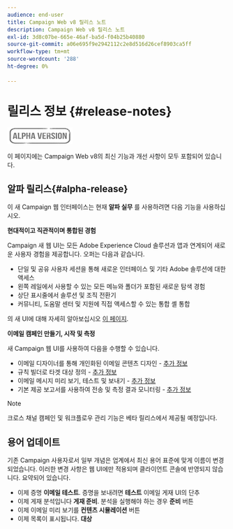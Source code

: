 ```yaml
---
audience: end-user
title: Campaign Web v8 릴리스 노트
description: Campaign Web v8 릴리스 노트
exl-id: 3d8c07be-665e-46af-ba5d-f04b25b40880
source-git-commit: a06e695f9e2942112c2e8d516d26cef8903ca5ff
workflow-type: tm+mt
source-wordcount: '288'
ht-degree: 0%

---
```


# 릴리스 정보 {#release-notes}

![](../assets/do-not-localize/badge.png)

이 페이지에는 Campaign Web v8의 최신 기능과 개선 사항이 모두 포함되어 있습니다.

## 알파 릴리스{#alpha-release}

이 새 Campaign 웹 인터페이스는 현재 **알파 실무** 를 사용하려면 다음 기능을 사용하십시오.

**현대적이고 직관적이며 통합된 경험**

Campaign 새 웹 UI는 모든 Adobe Experience Cloud 솔루션과 앱과 연계되어 새로운 사용자 경험을 제공합니다. 오퍼는 다음과 같습니다.

* 단일 및 공유 사용자 세션을 통해 새로운 인터페이스 및 기타 Adobe 솔루션에 대한 액세스
* 왼쪽 레일에서 사용할 수 있는 모든 메뉴와 폴더가 포함된 새로운 탐색 경험
* 상단 표시줄에서 솔루션 및 조직 전환기
* 커뮤니티, 도움말 센터 및 지원에 직접 액세스할 수 있는 통합 셸 통합
<!--
No search and pulse notifications in Alpha
-->

의 새 UI에 대해 자세히 알아보십시오 [이 페이지](../get-started/user-interface.md).

**이메일 캠페인 만들기, 시작 및 측정**

새 Campaign 웹 UI를 사용하여 다음을 수행할 수 있습니다.

* 이메일 디자이너를 통해 개인화된 이메일 콘텐츠 디자인 - [추가 정보](../content/edit-content.md)
* 규칙 빌더로 타겟 대상 정의 - [추가 정보](../audience/about-audiences.md)
* 이메일 메시지 미리 보기, 테스트 및 보내기 - [추가 정보](../monitor/prepare-send.md)
* 기본 제공 보고서를 사용하여 전송 및 측정 결과 모니터링 - [추가 정보](../reporting/reports.md)

<!--
add info somewhere to remind users that
* they still have access to their console (+ link to v8 console doc)
* they keep their existing data (example: will be able to use their existing delivery templates to create deliveries)
-->

>[!NOTE]
>
>크로스 채널 캠페인 및 워크플로우 관리 기능은 베타 릴리스에서 제공될 예정입니다.

## 용어 업데이트

기존 Campaign 사용자로서 일부 개념은 업계에서 최신 용어 표준에 맞게 이름이 변경되었습니다. 이러한 변경 사항은 웹 UI에만 적용되며 클라이언트 콘솔에 반영되지 않습니다. 요약되어 있습니다.

* 이제 증명 **이메일 테스트**. 증명을 보내려면 **테스트** 이메일 게재 UI의 단추
* 이제 게재 분석입니다 **게재 준비**. 분석을 실행해야 하는 경우 **준비** 버튼
* 이제 이메일 미리 보기를 **컨텐츠 시뮬레이션** 버튼
* 이제 목록이 표시됩니다. **대상**

